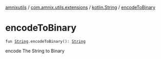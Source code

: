 [amnixutils](../../index.md) / [com.amnix.utils.extensions](../index.md) / [kotlin.String](index.md) / [encodeToBinary](./encode-to-binary.md)

# encodeToBinary

`fun `[`String`](https://kotlinlang.org/api/latest/jvm/stdlib/kotlin/-string/index.html)`.encodeToBinary(): `[`String`](https://kotlinlang.org/api/latest/jvm/stdlib/kotlin/-string/index.html)

encode The String to Binary

